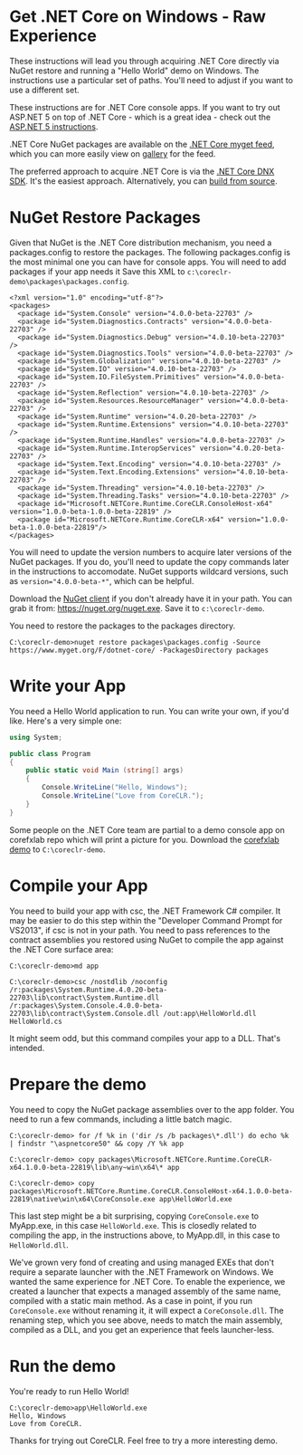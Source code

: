 Get .NET Core on Windows - Raw Experience
=========================================

These instructions will lead you through acquiring .NET Core directly via NuGet restore and running a "Hello World" demo on Windows. The instructions use a particular set of paths. You'll need to adjust if you want to use a different set.

These instructions are for .NET Core console apps. If you want to try out ASP.NET 5 on top of .NET Core - which is a great idea - check out the [ASP.NET 5 instructions](https://github.com/aspnet/home).

.NET Core NuGet packages are available on the [.NET Core myget feed](https://www.myget.org/F/dotnet-core), which you can more easily view on [gallery](https://www.myget.org/gallery/dotnet-core) for the feed.

The preferred approach to acquire .NET Core is via the [.NET Core DNX SDK](get-dotnetcore-dnx-windows.md). It's the easiest approach. Alternatively, you can [build from source](windows-instructions.md). 

NuGet Restore Packages
======================

Given that NuGet is the .NET Core distribution mechanism, you need a packages.config to restore the packages. The following packages.config is the most minimal one you can have for console apps. You will need to add packages if your app needs it Save this XML to `c:\coreclr-demo\packages\packages.config`.

```
<?xml version="1.0" encoding="utf-8"?>
<packages>
  <package id="System.Console" version="4.0.0-beta-22703" />
  <package id="System.Diagnostics.Contracts" version="4.0.0-beta-22703" />
  <package id="System.Diagnostics.Debug" version="4.0.10-beta-22703" />
  <package id="System.Diagnostics.Tools" version="4.0.0-beta-22703" />
  <package id="System.Globalization" version="4.0.10-beta-22703" />
  <package id="System.IO" version="4.0.10-beta-22703" />
  <package id="System.IO.FileSystem.Primitives" version="4.0.0-beta-22703" />
  <package id="System.Reflection" version="4.0.10-beta-22703" />
  <package id="System.Resources.ResourceManager" version="4.0.0-beta-22703" />
  <package id="System.Runtime" version="4.0.20-beta-22703" />
  <package id="System.Runtime.Extensions" version="4.0.10-beta-22703" />
  <package id="System.Runtime.Handles" version="4.0.0-beta-22703" />
  <package id="System.Runtime.InteropServices" version="4.0.20-beta-22703" />
  <package id="System.Text.Encoding" version="4.0.10-beta-22703" />
  <package id="System.Text.Encoding.Extensions" version="4.0.10-beta-22703" />
  <package id="System.Threading" version="4.0.10-beta-22703" />
  <package id="System.Threading.Tasks" version="4.0.10-beta-22703" />
  <package id="Microsoft.NETCore.Runtime.CoreCLR.ConsoleHost-x64" version="1.0.0-beta-1.0.0-beta-22819" />
  <package id="Microsoft.NETCore.Runtime.CoreCLR-x64" version="1.0.0-beta-1.0.0-beta-22819"/>
</packages>
```

You will need to update the version numbers to acquire later versions of the NuGet packages. If you do, you'll need to update the copy commands later in the instructions to accomodate. NuGet supports wildcard versions, such as `version="4.0.0-beta-*"`, which can be helpful.

Download the [NuGet client](https://nuget.org/nuget.exe) if you don't already have it in your path. You can grab it from: https://nuget.org/nuget.exe. Save it to `c:\coreclr-demo`.

You need to restore the packages to the packages directory.

	C:\coreclr-demo>nuget restore packages\packages.config -Source https://www.myget.org/F/dotnet-core/ -PackagesDirectory packages

Write your App
==============

You need a Hello World application to run. You can write your own, if you'd like. Here's a very simple one:

```csharp
using System;

public class Program
{
    public static void Main (string[] args)
    {
        Console.WriteLine("Hello, Windows");
        Console.WriteLine("Love from CoreCLR.");
    }   
} 
```

Some people on the .NET Core team are partial to a demo console app on corefxlab repo which will print a picture for you. Download the [corefxlab demo](https://raw.githubusercontent.com/dotnet/corefxlab/master/demos/CoreClrConsoleApplications/HelloWorld/HelloWorld.cs) to `C:\coreclr-demo`.

Compile your App
================

You need to build your app with csc, the .NET Framework C# compiler. It may be easier to do this step within the "Developer Command Prompt for VS2013", if csc is not in your path. You need to pass references to the contract assemblies you restored using NuGet to compile the app against the .NET Core surface area:

	C:\coreclr-demo>md app

	C:\coreclr-demo>csc /nostdlib /noconfig /r:packages\System.Runtime.4.0.20-beta-22703\lib\contract\System.Runtime.dll /r:packages\System.Console.4.0.0-beta-22703\lib\contract\System.Console.dll /out:app\HelloWorld.dll HelloWorld.cs

It might seem odd, but this command compiles your app to a DLL. That's intended.

Prepare the demo
================

You need to copy the NuGet package assemblies over to the app folder. You need to run a few commands, including a little batch magic.

	C:\coreclr-demo> for /f %k in ('dir /s /b packages\*.dll') do echo %k | findstr "\aspnetcore50" && copy /Y %k app

	C:\coreclr-demo> copy packages\Microsoft.NETCore.Runtime.CoreCLR-x64.1.0.0-beta-22819\lib\any~win\x64\* app

	C:\coreclr-demo> copy packages\Microsoft.NETCore.Runtime.CoreCLR.ConsoleHost-x64.1.0.0-beta-22819\native\win\x64\CoreConsole.exe app\HelloWorld.exe

This last step might be a bit surprising, copying `CoreConsole.exe` to MyApp.exe, in this case `HelloWorld.exe`. This is closedly related to compiling the app, in the instructions above, to MyApp.dll, in this case to `HelloWorld.dll`. 

We've grown very fond of creating and using managed EXEs that don't require a separate launcher with the .NET Framework on Windows. We wanted the same experience for .NET Core. To enable the experience, we created a launcher that expects a managed assembly of the same name, compiled with a static main method. As a case in point, if you run `CoreConsole.exe` without renaming it, it will expect a `CoreConsole.dll`. The renaming step, which you see above, needs to match the main assembly, compiled as a DLL, and you get an experience that feels launcher-less.

Run the demo
============

You're ready to run Hello World! 

	C:\coreclr-demo>app\HelloWorld.exe
	Hello, Windows
	Love from CoreCLR.
	
Thanks for trying out CoreCLR. Feel free to try a more interesting demo.
